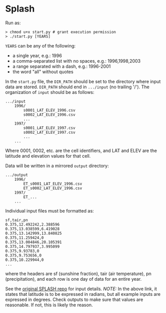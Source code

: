 # Splash
Run as:
```
> chmod u+x start.py # grant execution permission
> ./start.py [YEARS]
```

`YEARS` can be any of the following:
* a single year, e.g.: 1996
* a comma-separated list with no spaces, e.g.: 1996,1998,2003
* a range separated with a dash, e.g.: 1996-2001
* the word "all" without quotes

In the `start.py` file, the `DIR_PATH` should be set to the directory where input data are stored.  `DIR_PATH` should end in `.../input` (no trailing '/').  The organization of `input` should be as follows:
```
.../input
    1996/
        s0001_LAT_ELEV_1996.csv
        s0002_LAT_ELEV_1996.csv
        ...
    1997/
        s0001_LAT_ELEV_1997.csv
        s0002_LAT_ELEV_1997.csv
        ...
    ...
```

Where 0001, 0002, etc. are the cell identifiers, and LAT and ELEV are the latitude and elevation values for that cell.

Data will be written in a mirrored `output` directory:
```
.../output
    1996/
        ET_s0001_LAT_ELEV_1996.csv
        ET_s0002_LAT_ELEV_1996.csv
    1997/
        ET_...
    ...
```

        
Individual input files must be formatted as:
```
sf,tair,pn
0.375,12.492242,2.388596
0.375,13.038599,6.419028
0.375,13.142999,13.840825
0.375,11.259424,0
0.375,13.004846,20.105391
0.375,14.797937,3.995099
0.375,9.93783,0
0.375,9.753656,0
0.375,10.229944,0
...
```
where the headers are sf (sunshine fraction), tair (air temperature), pn (precipitation), and each row is one day of data for an entire year.

See the <a href="https://bitbucket.org/labprentice/splash/overview">original SPLASH repo</a> for input details.
*NOTE:* In the above link, it states that latitude is to be expressed in radians, but all example inputs are expressed in degrees.  Check outputs to make sure that values are reasonable.  If not, this is likely the reason.
